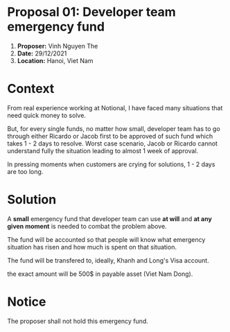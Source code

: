 # Proposal 01: Developer team emergency fund
1. __Proposer:__ Vinh Nguyen The
2. __Date:__ 29/12/2021
3. __Location:__ Hanoi, Viet Nam

# Context
From real experience working at Notional, I have faced many situations that need quick money to solve. 

But, for every single funds, no matter how small, developer team has to go through either Ricardo or Jacob first to be approved of such fund which takes 1 - 2 days to resolve. Worst case scenario, Jacob or Ricardo cannot understand fully the situation leading to almost 1 week of approval.

In pressing moments when customers are crying for solutions, 1 - 2 days are too long.

# Solution
A __small__ emergency fund that developer team can use __at will__ and __at any given moment__ is needed to combat the problem above.

The fund will be accounted so that people will know what emergency situation has risen and how much is spent on that situation.

The fund will be transfered to, ideally, Khanh and Long's Visa account.

the exact amount will be 500$ in payable asset (Viet Nam Dong).

# Notice
The proposer shall not hold this emergency fund.
